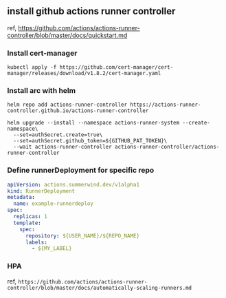 ## install github actions runner controller

ref,
https://github.com/actions/actions-runner-controller/blob/master/docs/quickstart.md

### Install cert-manager
```
kubectl apply -f https://github.com/cert-manager/cert-manager/releases/download/v1.8.2/cert-manager.yaml
```

### Install arc with helm
```
helm repo add actions-runner-controller https://actions-runner-controller.github.io/actions-runner-controller
```

```
helm upgrade --install --namespace actions-runner-system --create-namespace\
  --set=authSecret.create=true\
  --set=authSecret.github_token=${GITHUB_PAT_TOKEN}\
  --wait actions-runner-controller actions-runner-controller/actions-runner-controller
```

### Define runnerDeployment for specific repo

``` yaml
apiVersion: actions.summerwind.dev/v1alpha1
kind: RunnerDeployment
metadata:
  name: example-runnerdeploy
spec:
  replicas: 1
  template:
    spec:
      repository: ${USER_NAME}/${REPO_NAME}
      labels:
        - ${MY_LABEL}
```

### HPA

ref, `https://github.com/actions/actions-runner-controller/blob/master/docs/automatically-scaling-runners.md`
